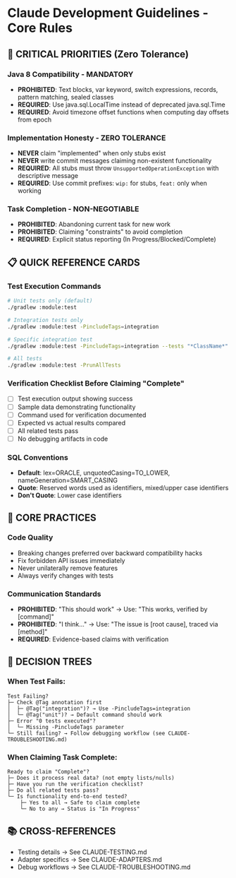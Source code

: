 # Claude Development Guidelines - Core Rules

## 🚨 CRITICAL PRIORITIES (Zero Tolerance)

### Java 8 Compatibility - MANDATORY
- **PROHIBITED**: Text blocks, var keyword, switch expressions, records, pattern matching, sealed classes
- **REQUIRED**: Use java.sql.LocalTime instead of deprecated java.sql.Time
- **REQUIRED**: Avoid timezone offset functions when computing day offsets from epoch

### Implementation Honesty - ZERO TOLERANCE
- **NEVER** claim "implemented" when only stubs exist
- **NEVER** write commit messages claiming non-existent functionality
- **REQUIRED**: All stubs must throw `UnsupportedOperationException` with descriptive message
- **REQUIRED**: Use commit prefixes: `wip:` for stubs, `feat:` only when working

### Task Completion - NON-NEGOTIABLE
- **PROHIBITED**: Abandoning current task for new work
- **PROHIBITED**: Claiming "constraints" to avoid completion
- **REQUIRED**: Explicit status reporting (In Progress/Blocked/Complete)

## 📋 QUICK REFERENCE CARDS

### Test Execution Commands
```bash
# Unit tests only (default)
./gradlew :module:test

# Integration tests only  
./gradlew :module:test -PincludeTags=integration

# Specific integration test
./gradlew :module:test -PincludeTags=integration --tests "*ClassName*"

# All tests
./gradlew :module:test -PrunAllTests
```

### Verification Checklist Before Claiming "Complete"
- [ ] Test execution output showing success
- [ ] Sample data demonstrating functionality
- [ ] Command used for verification documented
- [ ] Expected vs actual results compared
- [ ] All related tests pass
- [ ] No debugging artifacts in code

### SQL Conventions
- **Default**: lex=ORACLE, unquotedCasing=TO_LOWER, nameGeneration=SMART_CASING
- **Quote**: Reserved words used as identifiers, mixed/upper case identifiers  
- **Don't Quote**: Lower case identifiers

## 🔧 CORE PRACTICES

### Code Quality
- Breaking changes preferred over backward compatibility hacks
- Fix forbidden API issues immediately
- Never unilaterally remove features
- Always verify changes with tests

### Communication Standards
- **PROHIBITED**: "This should work" → Use: "This works, verified by [command]"
- **PROHIBITED**: "I think..." → Use: "The issue is [root cause], traced via [method]"
- **REQUIRED**: Evidence-based claims with verification

## 🎯 DECISION TREES

### When Test Fails:
```
Test Failing?
├─ Check @Tag annotation first
│  ├─ @Tag("integration")? → Use -PincludeTags=integration  
│  └─ @Tag("unit")? → Default command should work
├─ Error "0 tests executed"?
│  └─ Missing -PincludeTags parameter
└─ Still failing? → Follow debugging workflow (see CLAUDE-TROUBLESHOOTING.md)
```

### When Claiming Task Complete:
```
Ready to claim "Complete"?
├─ Does it process real data? (not empty lists/nulls)
├─ Have you run the verification checklist?
├─ Do all related tests pass?
└─ Is functionality end-to-end tested?
    ├─ Yes to all → Safe to claim complete
    └─ No to any → Status is "In Progress"
```

## 📚 CROSS-REFERENCES
- Testing details → See CLAUDE-TESTING.md
- Adapter specifics → See CLAUDE-ADAPTERS.md  
- Debug workflows → See CLAUDE-TROUBLESHOOTING.md
